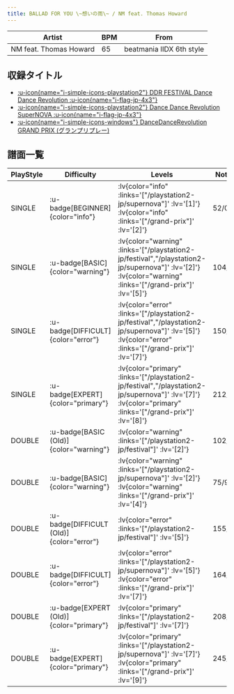 ```yaml
---
title: BALLAD FOR YOU \~想いの雨\~ / NM feat. Thomas Howard
---
```


|Artist|BPM|From|
|------|---|----|
|NM feat. Thomas Howard|65|beatmania IIDX 6th style|

## 収録タイトル

- [ :u-icon{name="i-simple-icons-playstation2"} DDR FESTIVAL Dance Dance Revolution :u-icon{name="i-flag-jp-4x3"} ](/playstation2-jp/festival)
- [ :u-icon{name="i-simple-icons-playstation2"} Dance Dance Revolution SuperNOVA :u-icon{name="i-flag-jp-4x3"} ](/playstation2-jp/supernova)
- [ :u-icon{name="i-simple-icons-windows"} DanceDanceRevolution GRAND PRIX (グランプリプレー)](/grand-prix)

## 譜面一覧

|PlayStyle|Difficulty|Levels|Notes|Movie|
|---------|----------|------|-----|-----|
|SINGLE| :u-badge[BEGINNER]{color="info"} | :lv{color="info" :links='["/playstation2-jp/supernova"]' :lv='[1]'}  :lv{color="info" :links='["/grand-prix"]' :lv='[2]'} |52/0||
|SINGLE| :u-badge[BASIC]{color="warning"} | :lv{color="warning" :links='["/playstation2-jp/festival","/playstation2-jp/supernova"]' :lv='[2]'}  :lv{color="warning" :links='["/grand-prix"]' :lv='[5]'} |104/10||
|SINGLE| :u-badge[DIFFICULT]{color="error"} | :lv{color="error" :links='["/playstation2-jp/festival","/playstation2-jp/supernova"]' :lv='[5]'}  :lv{color="error" :links='["/grand-prix"]' :lv='[7]'} |150/27||
|SINGLE| :u-badge[EXPERT]{color="primary"} | :lv{color="primary" :links='["/playstation2-jp/festival","/playstation2-jp/supernova"]' :lv='[7]'}  :lv{color="primary" :links='["/grand-prix"]' :lv='[8]'} |212/26||
|DOUBLE| :u-badge[BASIC (Old)]{color="warning"} | :lv{color="warning" :links='["/playstation2-jp/festival"]' :lv='[2]'} |102/11||
|DOUBLE| :u-badge[BASIC]{color="warning"} | :lv{color="warning" :links='["/playstation2-jp/supernova"]' :lv='[2]'}  :lv{color="warning" :links='["/grand-prix"]' :lv='[4]'} |75/9||
|DOUBLE| :u-badge[DIFFICULT (Old)]{color="error"} | :lv{color="error" :links='["/playstation2-jp/festival"]' :lv='[5]'} |155/7||
|DOUBLE| :u-badge[DIFFICULT]{color="error"} | :lv{color="error" :links='["/playstation2-jp/supernova"]' :lv='[5]'}  :lv{color="error" :links='["/grand-prix"]' :lv='[7]'} |164/8||
|DOUBLE| :u-badge[EXPERT (Old)]{color="primary"} | :lv{color="primary" :links='["/playstation2-jp/festival"]' :lv='[7]'} |208/6||
|DOUBLE| :u-badge[EXPERT]{color="primary"} | :lv{color="primary" :links='["/playstation2-jp/supernova"]' :lv='[7]'}  :lv{color="primary" :links='["/grand-prix"]' :lv='[9]'} |245/21||
